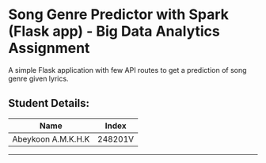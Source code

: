 
# Song Genre Predictor with Spark (Flask app) - Big Data Analytics Assignment
A simple Flask application with few API routes to get a prediction of song genre given lyrics.

## Student Details:
| Name               | Index   |
|--------------------|---------|
| Abeykoon A.M.K.H.K | 248201V |

---

